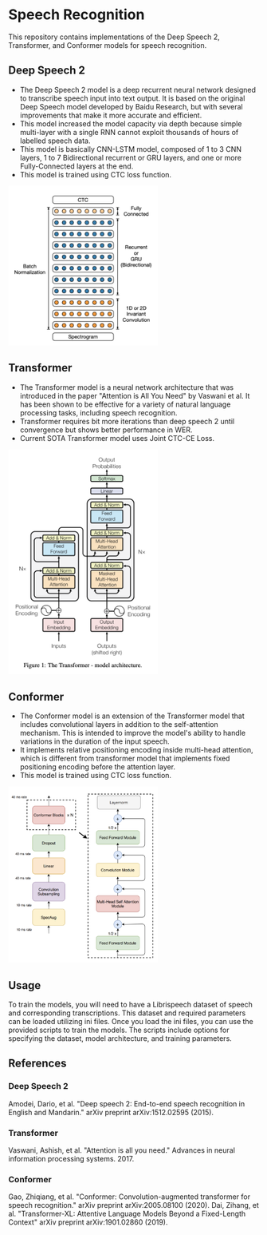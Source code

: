 # Speech Recognition

This repository contains implementations of the Deep Speech 2, Transformer, and Conformer models for speech recognition.

## Deep Speech 2

- The Deep Speech 2 model is a deep recurrent neural network designed to transcribe speech input into text output. It is based on the original Deep Speech model developed by Baidu Research, but with several improvements that make it more accurate and efficient.
- This model increased the model capacity via depth because simple multi-layer with a single RNN cannot exploit thousands of hours of labelled speech data.
- This model is basically CNN-LSTM model, composed of 1 to 3 CNN layers, 1 to 7 Bidirectional recurrent or GRU layers, and one or more Fully-Connected layers at the end.
- This model is trained using CTC loss function.
<img src="https://github.com/jeonghojo00/SpeechRecognition/blob/main/images/DeepSpeech2_Architecture.png" width="300">

## Transformer

- The Transformer model is a neural network architecture that was introduced in the paper "Attention is All You Need" by Vaswani et al. It has been shown to be effective for a variety of natural language processing tasks, including speech recognition.
- Transformer requires bit more iterations than deep speech 2 until convergence but shows better performance in WER.
- Current SOTA Transformer model uses Joint CTC-CE Loss.
<img src="https://github.com/jeonghojo00/SpeechRecognition/blob/main/images/Transformer_Architecture.png" width="300">


## Conformer

- The Conformer model is an extension of the Transformer model that includes convolutional layers in addition to the self-attention mechanism. This is intended to improve the model's ability to handle variations in the duration of the input speech.
- It implements relative positioning encoding inside multi-head attention, which is different from transformer model that implements fixed positioning encoding before the attention layer.
- This model is trained using CTC loss function.
<img src="https://github.com/jeonghojo00/SpeechRecognition/blob/main/images/Conformer_Architecture.png" width="300">

## Usage

To train the models, you will need to have a Librispeech dataset of speech and corresponding transcriptions. This dataset and required parameters can be loaded utilizing ini files. Once you load the ini files, you can use the provided scripts to train the models. The scripts include options for specifying the dataset, model architecture, and training parameters.

## References
### Deep Speech 2
Amodei, Dario, et al. "Deep speech 2: End-to-end speech recognition in English and Mandarin." arXiv preprint arXiv:1512.02595 (2015).
### Transformer
Vaswani, Ashish, et al. "Attention is all you need." Advances in neural information processing systems. 2017.
### Conformer
Gao, Zhiqiang, et al. "Conformer: Convolution-augmented transformer for speech recognition." arXiv preprint arXiv:2005.08100 (2020).
Dai, Zihang, et al. "Transformer-XL: Attentive Language Models Beyond a Fixed-Length Context" arXiv preprint arXiv:1901.02860 (2019).
